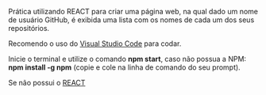 Prática utilizando REACT para criar uma página web, na qual dado um nome de usuário GitHub, é exibida uma lista com os nomes de cada um dos seus repositórios.

Recomendo o uso do [Visual Studio Code](https://code.visualstudio.com) para codar.

Inicie o terminal e utilize o comando **npm start**, caso não possua a NPM: **npm install -g npm** (copie e cole na linha de comando do seu prompt).

Se não possui o [REACT](https://pt-br.reactjs.org)